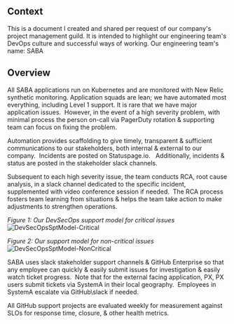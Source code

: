 ## Context
This is a document I created and shared per request of our company's project management guild.  It is intended to highlight our engineering team's DevOps culture and successful ways of working.  Our engineering team's name: SABA
   
## Overview  

All SABA applications run on Kubernetes and are monitored with New Relic synthetic monitoring. Application squads are lean; we have automated most everything, including Level 1 support. It is rare that we have major application issues.  However, in the event of a high severity problem, with minimal process the person on-call via PagerDuty rotation & supporting team can focus on fixing the problem.  

Automation provides scaffolding to give timely, transparent & sufficient communications to our stakeholders, both internal & external to our company.  Incidents are posted on Statuspage.io.   Additionally, incidents & status are posted in the stakeholder slack channels.

Subsequent to each high severity issue, the team conducts RCA, root cause analysis, in a slack channel dedicated to the specific incident, supplemented with video conference session if needed.  The RCA process fosters team learning from situations & helps the team take action to make adjustments to strengthen operations.  

*Figure 1: Our DevSecOps support model for critical issues*
![DevSecOpsSptModel-Critical](https://github.com/testness/work-samples/assets/10069969/f36b0bc9-3b31-43c5-a0a4-810efcad5cce)

*Figure 2: Our support model for non-critical issues*
![DevSecOpsSptModel-NonCritical](https://github.com/testness/work-samples/assets/10069969/e95e429e-d509-4e2c-affe-672299ec1489)

SABA uses slack stakeholder support channels & GitHub Enterprise so that any employee can quickly & easily submit issues for investigation & easily watch ticket progress.  Note that for the external facing application, PX, PX users submit tickets via SystemA in their local geography.  Employees in SystemA escalate via GitHub\slack if needed.  

All GitHub support projects are evaluated weekly for measurement against SLOs for response time, closure, & other health metrics.  
